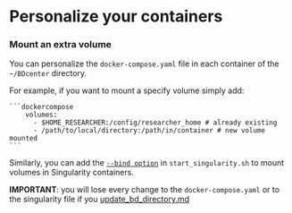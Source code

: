 # Personalize your containers

### Mount an extra volume

You can personalize the `docker-compose.yaml` file in each container of the `~/BDcenter` directory.&#x20;

For example, if you want to mount a specify volume simply add:

````docker
```dockercompose
    volumes:
      - $HOME_RESEARCHER:/config/researcher_home # already existing
      - /path/to/local/directory:/path/in/container # new volume mounted
```
````

Similarly, you can add the [`--bind option`](https://docs.sylabs.io/guides/3.0/user-guide/bind\_paths\_and\_mounts.html#specifying-bind-paths) in `start_singularity.sh` to mount volumes in Singularity containers. &#x20;

**IMPORTANT**: you will lose every change to the `docker-compose.yaml` or to the singularity file if you [update\_bd\_directory.md](../access-the-bdc/update\_bd\_directory.md "mention")

